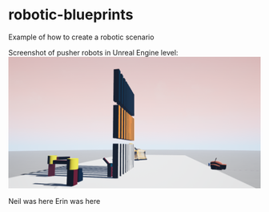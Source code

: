 # robotic-blueprints
Example of how to create a robotic scenario

Screenshot of pusher robots in Unreal Engine level:
![Alt text](/robotPicture.png?raw=true "Robot Pusher")

Neil was here
Erin was here

